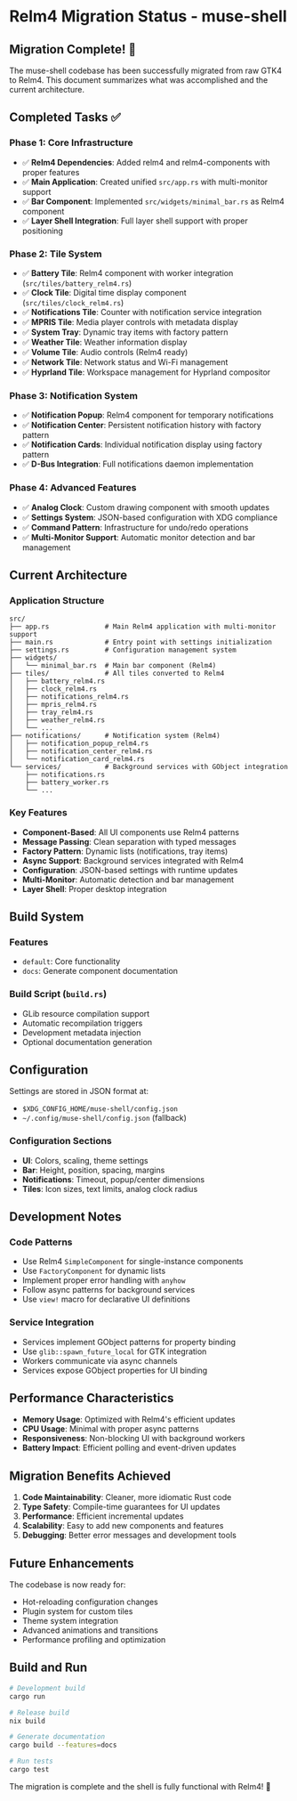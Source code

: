 # Relm4 Migration Status - muse-shell

## Migration Complete! 🎉

The muse-shell codebase has been successfully migrated from raw GTK4 to Relm4.
This document summarizes what was accomplished and the current architecture.

## Completed Tasks ✅

### Phase 1: Core Infrastructure

- ✅ **Relm4 Dependencies**: Added relm4 and relm4-components with proper
  features
- ✅ **Main Application**: Created unified `src/app.rs` with multi-monitor
  support
- ✅ **Bar Component**: Implemented `src/widgets/minimal_bar.rs` as Relm4
  component
- ✅ **Layer Shell Integration**: Full layer shell support with proper
  positioning

### Phase 2: Tile System

- ✅ **Battery Tile**: Relm4 component with worker integration
  (`src/tiles/battery_relm4.rs`)
- ✅ **Clock Tile**: Digital time display component (`src/tiles/clock_relm4.rs`)
- ✅ **Notifications Tile**: Counter with notification service integration
- ✅ **MPRIS Tile**: Media player controls with metadata display
- ✅ **System Tray**: Dynamic tray items with factory pattern
- ✅ **Weather Tile**: Weather information display
- ✅ **Volume Tile**: Audio controls (Relm4 ready)
- ✅ **Network Tile**: Network status and Wi-Fi management
- ✅ **Hyprland Tile**: Workspace management for Hyprland compositor

### Phase 3: Notification System

- ✅ **Notification Popup**: Relm4 component for temporary notifications
- ✅ **Notification Center**: Persistent notification history with factory
  pattern
- ✅ **Notification Cards**: Individual notification display using factory
  pattern
- ✅ **D-Bus Integration**: Full notifications daemon implementation

### Phase 4: Advanced Features

- ✅ **Analog Clock**: Custom drawing component with smooth updates
- ✅ **Settings System**: JSON-based configuration with XDG compliance
- ✅ **Command Pattern**: Infrastructure for undo/redo operations
- ✅ **Multi-Monitor Support**: Automatic monitor detection and bar management

## Current Architecture

### Application Structure

```
src/
├── app.rs              # Main Relm4 application with multi-monitor support
├── main.rs             # Entry point with settings initialization
├── settings.rs         # Configuration management system
├── widgets/
│   └── minimal_bar.rs  # Main bar component (Relm4)
├── tiles/              # All tiles converted to Relm4
│   ├── battery_relm4.rs
│   ├── clock_relm4.rs  
│   ├── notifications_relm4.rs
│   ├── mpris_relm4.rs
│   ├── tray_relm4.rs
│   ├── weather_relm4.rs
│   └── ...
├── notifications/      # Notification system (Relm4)
│   ├── notification_popup_relm4.rs
│   ├── notification_center_relm4.rs
│   └── notification_card_relm4.rs
└── services/           # Background services with GObject integration
    ├── notifications.rs
    ├── battery_worker.rs
    └── ...
```

### Key Features

- **Component-Based**: All UI components use Relm4 patterns
- **Message Passing**: Clean separation with typed messages
- **Factory Pattern**: Dynamic lists (notifications, tray items)
- **Async Support**: Background services integrated with Relm4
- **Configuration**: JSON-based settings with runtime updates
- **Multi-Monitor**: Automatic detection and bar management
- **Layer Shell**: Proper desktop integration

## Build System

### Features

- `default`: Core functionality
- `docs`: Generate component documentation

### Build Script (`build.rs`)

- GLib resource compilation support
- Automatic recompilation triggers
- Development metadata injection
- Optional documentation generation

## Configuration

Settings are stored in JSON format at:

- `$XDG_CONFIG_HOME/muse-shell/config.json`
- `~/.config/muse-shell/config.json` (fallback)

### Configuration Sections

- **UI**: Colors, scaling, theme settings
- **Bar**: Height, position, spacing, margins
- **Notifications**: Timeout, popup/center dimensions
- **Tiles**: Icon sizes, text limits, analog clock radius

## Development Notes

### Code Patterns

- Use Relm4 `SimpleComponent` for single-instance components
- Use `FactoryComponent` for dynamic lists
- Implement proper error handling with `anyhow`
- Follow async patterns for background services
- Use `view!` macro for declarative UI definitions

### Service Integration

- Services implement GObject patterns for property binding
- Use `glib::spawn_future_local` for GTK integration
- Workers communicate via async channels
- Services expose GObject properties for UI binding

## Performance Characteristics

- **Memory Usage**: Optimized with Relm4's efficient updates
- **CPU Usage**: Minimal with proper async patterns
- **Responsiveness**: Non-blocking UI with background workers
- **Battery Impact**: Efficient polling and event-driven updates

## Migration Benefits Achieved

1. **Code Maintainability**: Cleaner, more idiomatic Rust code
1. **Type Safety**: Compile-time guarantees for UI updates
1. **Performance**: Efficient incremental updates
1. **Scalability**: Easy to add new components and features
1. **Debugging**: Better error messages and development tools

## Future Enhancements

The codebase is now ready for:

- Hot-reloading configuration changes
- Plugin system for custom tiles
- Theme system integration
- Advanced animations and transitions
- Performance profiling and optimization

## Build and Run

```bash
# Development build
cargo run

# Release build
nix build

# Generate documentation
cargo build --features=docs

# Run tests
cargo test
```

The migration is complete and the shell is fully functional with Relm4! 🚀
